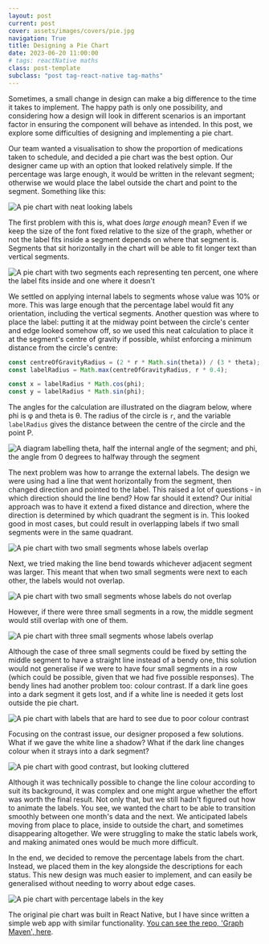 ```yaml
---
layout: post
current: post
cover: assets/images/covers/pie.jpg
navigation: True
title: Designing a Pie Chart
date: 2023-06-20 11:00:00
# tags: reactNative maths
class: post-template
subclass: "post tag-react-native tag-maths"
---
```


Sometimes, a small change in design can make a big difference to the time it takes to implement. The happy path is only one possibility, and considering how a design will look in different scenarios is an important factor in ensuring the component will behave as intended. In this post, we explore some difficulties of designing and implementing a pie chart.

Our team wanted a visualisation to show the proportion of medications taken to schedule, and decided a pie chart was the best option. Our designer came up with an option that looked relatively simple. If the percentage was large enough, it would be written in the relevant segment; otherwise we would place the label outside the chart and point to the segment. Something like this:

![A pie chart with neat looking labels](assets/images/posts/pie-design.png)

The first problem with this is, what does _large enough_ mean? Even if we keep the size of the font fixed relative to the size of the graph, whether or not the label fits inside a segment depends on where that segment is. Segments that sit horizontally in the chart will be able to fit longer text than vertical segments.

![A pie chart with two segments each representing ten percent, one where the label fits inside and one where it doesn't](assets/images/posts/pie-large-enough.png)

We settled on applying internal labels to segments whose value was 10% or more. This was large enough that the percentage label would fit any orientation, including the vertical segments. Another question was where to place the label: putting it at the midway point between the circle's center and edge looked somehow off, so we used this neat calculation to place it at the segment's centre of gravity if possible, whilst enforcing a minimum distance from the circle's centre:

```typescript
const centreOfGravityRadius = (2 * r * Math.sin(theta)) / (3 * theta);
const labelRadius = Math.max(centreOfGravityRadius, r * 0.4);

const x = labelRadius * Math.cos(phi);
const y = labelRadius * Math.sin(phi);
```

The angles for the calculation are illustrated on the diagram below, where phi is φ and theta is θ. The radius of the circle is `r`, and the variable `labelRadius` gives the distance between the centre of the circle and the point P.

![A diagram labelling theta, half the internal angle of the segment; and phi, the angle from 0 degrees to halfway through the segment](assets/images/posts/pie-angles.png)

The next problem was how to arrange the external labels. The design we were using had a line that went horizontally from the segment, then changed direction and pointed to the label. This raised a lot of questions - in which direction should the line bend? How far should it extend? Our initial approach was to have it extend a fixed distance and direction, where the direction is determined by which quadrant the segment is in. This looked good in most cases, but could result in overlapping labels if two small segments were in the same quadrant.

![A pie chart with two small segments whose labels overlap](assets/images/posts/pie-bend-initial.png)

Next, we tried making the line bend towards whichever adjacent segment was larger. This meant that when two small segments were next to each other, the labels would not overlap.

![A pie chart with two small segments whose labels do not overlap](assets/images/posts/pie-bend-to-largest.png)

However, if there were three small segments in a row, the middle segment would still overlap with one of them.

![A pie chart with three small segments whose labels overlap](assets/images/posts/pie-bend-many-small-segments.png)

Although the case of three small segments could be fixed by setting the middle segment to have a straight line instead of a bendy one, this solution would not generalise if we were to have four small segments in a row (which could be possible, given that we had five possible responses). The bendy lines had another problem too: colour contrast. If a dark line goes into a dark segment it gets lost, and if a white line is needed it gets lost outside the pie chart.

![A pie chart with labels that are hard to see due to poor colour contrast](assets/images/posts/pie-colour-contrast.png)

Focusing on the contrast issue, our designer proposed a few solutions. What if we gave the white line a shadow? What if the dark line changes colour when it strays into a dark segment?

![A pie chart with good contrast, but looking cluttered](assets/images/posts/pie-colour-contrast-proposed-solutions.png)

Although it was technically possible to change the line colour according to suit its background, it was complex and one might argue whether the effort was worth the final result. Not only that, but we still hadn't figured out how to animate the labels. You see, we wanted the chart to be able to transition smoothly between one month's data and the next. We anticipated labels moving from place to place, inside to outside the chart, and sometimes disappearing altogether. We were struggling to make the static labels work, and making animated ones would be much more difficult.

In the end, we decided to remove the percentage labels from the chart. Instead, we placed them in the key alongside the descriptions for each status. This new design was much easier to implement, and can easily be generalised without needing to worry about edge cases.

![A pie chart with percentage labels in the key](assets/images/posts/pie-design-final.png)

The original pie chart was built in React Native, but I have since written a simple web app with similar functionality. [You can see the repo, 'Graph Maven', here](https://github.com/jenniferanneaus/graph-maven).
